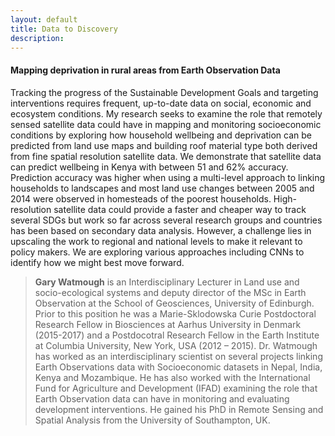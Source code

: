 ```yaml
---
layout: default
title: Data to Discovery
description:
---
```


#### Mapping deprivation in rural areas from Earth Observation Data

Tracking the progress of the Sustainable Development Goals and targeting interventions requires frequent, up-to-date data on social, economic and ecosystem conditions. My research seeks to examine the role that remotely sensed satellite data could have in mapping and monitoring socioeconomic conditions by exploring how household wellbeing and deprivation can be predicted from land use maps and building roof material type both derived from fine spatial resolution satellite data. We demonstrate that satellite data can predict wellbeing in Kenya with between 51 and 62% accuracy. Prediction accuracy was higher when using a multi-level approach to linking households to landscapes and most land use changes between 2005 and 2014 were observed in homesteads of the poorest households. High-resolution satellite data could provide a faster and cheaper way to track several SDGs but work so far across several research groups and countries has been based on secondary data analysis. However, a challenge lies in upscaling the work to regional and national levels to make it relevant to policy makers. We are exploring various approaches including CNNs to identify how we might best move forward.

> **Gary Watmough** is an Interdisciplinary Lecturer in Land use and socio-ecological systems and deputy director of the MSc in Earth Observation at the School of Geosciences, University of Edinburgh. Prior to this position he was a Marie-Sklodowska Curie Postdoctoral Research Fellow in Biosciences at Aarhus University in Denmark (2015-2017) and a Postdocotral Research Fellow in the Earth Institute at Columbia University, New York, USA (2012 – 2015). Dr. Watmough has worked as an interdisciplinary scientist on several projects linking Earth Observations data with Socioeconomic datasets in Nepal, India, Kenya and Mozambique. He has also worked with the International Fund for Agriculture and Development (IFAD) examining the role that Earth Observation data can have in monitoring and evaluating development interventions. He gained his PhD in Remote Sensing and Spatial Analysis from the University of Southampton, UK.

